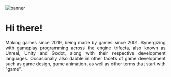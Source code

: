 
![banner](https://raw.githubusercontent.com/luischavesdev/luischavesdev/master/img/banner.gif)

# Hi there!
<p align="justify">
  Making games since 2019, being made by games since 2001. Synergizing with gameplay programming across the engine trifecta, also known as Unreal, Unity and Godot, along with their respective development languages. 
  Occasionally also dabble in other facets of game development such as game design, game animation, as well as other terms that start with "game".
</p>
